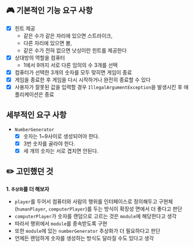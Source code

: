## 🎮 기본적인 기능 요구 사항

- [x] 힌트 제공
    - 같은 수가 같은 자리에 있으면 스트라이크,
    - 다른 자리에 있으면 볼,
    - 같은 수가 전혀 없으면 낫싱이란 힌트를 제공한다
- [x] 상대방의 역할을 컴퓨터
    - 1에서 9까지 서로 다른 임의의 수 3개를 선택
- [x] 컴퓨터가 선택한 3개의 숫자를 모두 맞히면 게임이 종료
- [x] 게임을 종료한 후 게임을 다시 시작하거나 완전히 종료할 수 있다
- [x] 사용자가 잘못된 값을 입력할 경우 `IllegalArgumentException`을 발생시킨 후 애플리케이션은 종료

## 세부적인 요구 사항

- `NumberGenerator`
    - [x] 숫자는 1~9사이로 생성되어야 한다.
    - [x] 3번 숫자를 골라야 한다.
    - [x] 세 개의 숫자는 서로 겹치면 안된다.

## ✏️ 고민했던 것

**1. `추상화`를 더 해보자**
- `player`를 두어서 컴퓨터와 사람의 행위를 인터페이스로 정의해두고 구현체(`humanPlayer`, `computerPlayer`)를 두는 방식이 확장성 면에서 더 좋다고 판단
- `computerPlayer`가 숫자를 랜덤으로 고르는 것은 `module`에 해당한다고 생각
- 따라서 행위에서 `module`를 종속받도록 구현
- 또한 `module`에 있는 `numberGenerator` 추상화가 더 필요하다고 판단
- 언제든 랜덤하게 숫자를 생성하는 방식도 달라질 수도 있다고 생각


